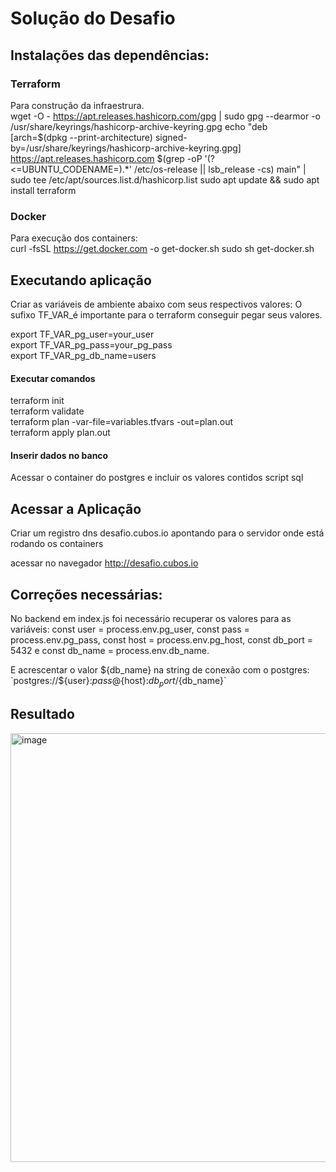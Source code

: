 # Solução do Desafio

## Instalações das dependências:

### Terraform
Para construção da infraestrura. <br>
wget -O - https://apt.releases.hashicorp.com/gpg | sudo gpg --dearmor -o /usr/share/keyrings/hashicorp-archive-keyring.gpg
echo "deb [arch=$(dpkg --print-architecture) signed-by=/usr/share/keyrings/hashicorp-archive-keyring.gpg] https://apt.releases.hashicorp.com $(grep -oP '(?<=UBUNTU_CODENAME=).*' /etc/os-release || lsb_release -cs) main" | sudo tee /etc/apt/sources.list.d/hashicorp.list
sudo apt update && sudo apt install terraform

### Docker
Para execução dos containers: <br>
curl -fsSL https://get.docker.com -o get-docker.sh
sudo sh get-docker.sh


## Executando aplicação

Criar as variáveis de ambiente abaixo com seus respectivos valores: O sufixo TF_VAR_é importante para o terraform conseguir pegar seus valores.

export TF_VAR_pg_user=your_user <br>
export TF_VAR_pg_pass=your_pg_pass <br>
export TF_VAR_pg_db_name=users <br>

#### Executar comandos

terraform init <br>
terraform validate <br>
terraform plan -var-file=variables.tfvars -out=plan.out <br>
terraform apply plan.out <br>

#### Inserir dados no banco
Acessar o container do postgres e incluir os valores contidos script sql

## Acessar a Aplicação
Criar um registro dns desafio.cubos.io apontando para o servidor onde está rodando os containers

acessar no navegador http://desafio.cubos.io

## Correções necessárias:
No backend em index.js foi necessário recuperar os valores para as variáveis:
const user = process.env.pg_user, 
const pass = process.env.pg_pass, 
const host = process.env.pg_host, 
const db_port = 5432 e 
const db_name = process.env.db_name.

E acrescentar o valor ${db_name} na string de conexão com o postgres: `postgres://${user}:${pass}@${host}:${db_port}/${db_name}`

## Resultado
<img width="1879" height="686" alt="image" src="https://github.com/user-attachments/assets/0c68819c-24ac-46f9-a9ac-a89a18e631af" />




